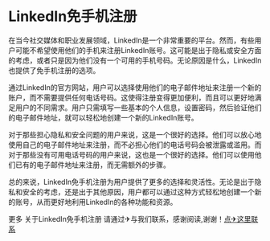 # LinkedIn免手机注册

在当今社交媒体和职业发展领域，LinkedIn是一个非常重要的平台。然而，有些用户可能不希望使用他们的手机来注册LinkedIn账号。这可能是出于隐私或安全方面的考虑，或者只是因为他们没有一个可用的手机号码。无论原因是什么，LinkedIn也提供了免手机注册的选项。

通过LinkedIn的官方网站，用户可以选择使用他们的电子邮件地址来注册一个新的账户，而不需要提供任何电话号码。这使得注册变得更加便利，而且可以更好地满足用户的不同需求。用户只需填写一些基本的个人信息，设置密码，然后验证他们的电子邮件地址，就可以轻松地创建一个新的LinkedIn账号。

对于那些担心隐私和安全问题的用户来说，这是一个很好的选择。他们可以放心地使用自己的电子邮件地址来注册，而不必担心他们的电话号码会被泄露或滥用。而对于那些没有可用电话号码的用户来说，这也是一个很好的选择。他们可以使用他们已有的电子邮件地址来注册，而无需额外的步骤。

总的来说，LinkedIn免手机注册为用户提供了更多的选择和灵活性。无论是出于隐私和安全的考虑，还是出于其他原因，用户都可以通过这种方式轻松地创建一个新的账号，从而更好地利用LinkedIn的各种功能和资源。

更多 关于LinkedIn免手机注册 请通过✈与我们联系，感谢阅读,谢谢！[点✈这里联系](https://b.k02.cc)